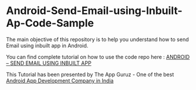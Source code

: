 Android-Send-Email-using-Inbuilt-Ap-Code-Sample
===============================================

The main objective of this repository is to help you understand how to send Email using inbuilt app in Android.


You can find complete tutorial on how to use the code repo here : <a href="http://www.theappguruz.com/blog/android-send-email-using-inbuilt-app">ANDROID – SEND EMAIL USING INBUILT APP</a>

This Tutorial has been presented by The App Guruz - One of the best <a href="http://www.theappguruz.com/android-app-development/">Android App Development Company in India</a>
